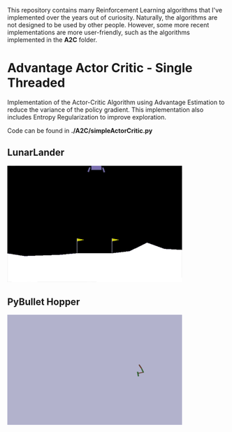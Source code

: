 This repository contains many Reinforcement Learning algorithms that I've implemented over the years out of curiosity. Naturally, the algorithms are not designed to be used by other people. However, some more recent implementations are more user-friendly, such as the algorithms implemented in the **A2C** folder.

# Advantage Actor Critic - Single Threaded
Implementation of the Actor-Critic Algorithm using Advantage Estimation to reduce the variance of the policy gradient. This implementation also includes Entropy Regularization to improve exploration.

Code can be found in **./A2C/simpleActorCritic.py**

## LunarLander
<img src="./A2C/trained_models/LunarLander/lunarLander.gif" width="400" height="auto"/>

## PyBullet Hopper
<img src="./A2C/trained_models/PyBulletHopper/hopper.gif" width="400" height="auto"/>
